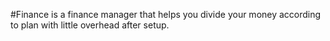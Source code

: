 #Finance is a finance manager that helps you divide your money according to plan with little overhead after setup.
